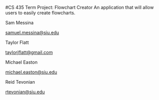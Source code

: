 #CS 435 Term Project: Flowchart Creator
An application that will allow users to easily create flowcharts. 

Sam Messina

samuel.messina@siu.edu

Taylor Flatt

taylorjflatt@gmail.com

Michael Easton

michael.easton@siu.edu

Reid Tevonian

rtevonian@siu.edu

